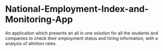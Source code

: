 # National-Employment-Index-and-Monitoring-App
An application which presents an all in one solution for all the students and companies to check their employment status and hiring information, with a analysis of attrition rates.
